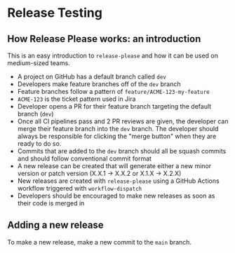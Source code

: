 # Release Testing

## How Release Please works: an introduction

This is an easy introduction to `release-please` and how it can be used on medium-sized teams.

- A project on GitHub has a default branch called `dev`
- Developers make feature branches off of the `dev` branch
- Feature branches follow a pattern of `feature/ACME-123-my-feature`
- `ACME-123` is the ticket pattern used in Jira
- Developer opens a PR for their feature branch targeting the default branch (`dev`)
- Once all CI pipelines pass and 2 PR reviews are given, the developer can merge their feature branch into the `dev` branch. The developer should always be responsible for clicking the "merge button" when they are ready to do so.
- Commits that are added to the `dev` branch should all be squash commits and should follow conventional commit format
- A new release can be created that will generate either a new minor version or patch version (X.X.1 -> X.X.2 or X.1.X -> X.2.X)
- New releases are created with `release-please` using a GitHub Actions workflow triggered with `workflow-dispatch`
- Developers should be encouraged to make new releases as soon as their code is merged in

## Adding a new release

To make a new release, make a new commit to the `main` branch.